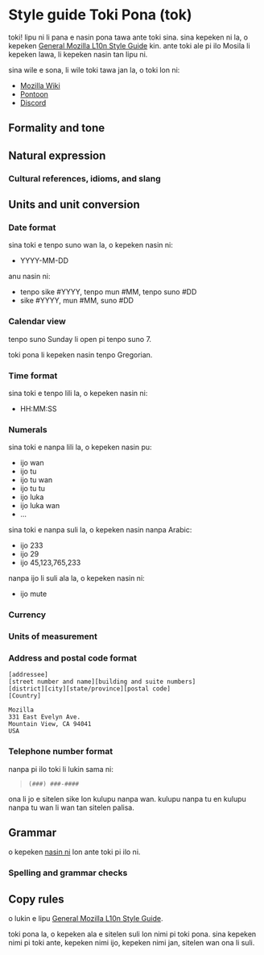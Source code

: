 # Style guide Toki Pona (tok)

toki! lipu ni li pana e nasin pona tawa ante toki sina. sina kepeken ni la, o
kepeken [General Mozilla L10n Style Guide](../mozilla_general/) kin.
ante toki ale pi ilo Mosila li kepeken lawa, li kepeken nasin tan lipu ni.

sina wile e sona, li wile toki tawa jan la, o toki lon ni:

* [Mozilla Wiki](https://wiki.mozilla.org/L10n:Teams:tok)
* [Pontoon](https://pontoon.mozilla.org/tok/)
* [Discord](https://discord.gg/Ta2pvBeuRY)

## Formality and tone

## Natural expression

### Cultural references, idioms, and slang

## Units and unit conversion

### Date format

sina toki e tenpo suno wan la, o kepeken nasin ni:

* YYYY-MM-DD

anu nasin ni:

* tenpo sike #YYYY, tenpo mun #MM, tenpo suno #DD
* sike #YYYY, mun #MM, suno #DD

### Calendar view

tenpo suno Sunday li open pi tenpo suno 7.

toki pona li kepeken nasin tenpo Gregorian.

### Time format

sina toki e tenpo lili la, o kepeken nasin ni:

* HH:MM:SS

### Numerals

sina toki e nanpa lili la, o kepeken nasin pu:

* ijo wan
* ijo tu
* ijo tu wan
* ijo tu tu
* ijo luka
* ijo luka wan
* ...

sina toki e nanpa suli la, o kepeken nasin nanpa Arabic:

* ijo 233
* ijo 29
* ijo 45,123,765,233

nanpa ijo li suli ala la, o kepeken nasin ni:

* ijo mute

### Currency

### Units of measurement

### Address and postal code format

    [addressee]
    [street number and name][building and suite numbers]
    [district][city][state/province][postal code]
    [Country]

    Mozilla
    331 East Evelyn Ave.
    Mountain View, CA 94041
    USA

### Telephone number format

nanpa pi ilo toki li lukin sama ni:

> `(###) ###-####`

ona li jo e sitelen sike lon kulupu nanpa wan. kulupu nanpa tu en kulupu nanpa
tu wan li wan tan sitelen palisa.

## Grammar

o kepeken [nasin ni](https://github.com/kilipan/nasin-toki) lon ante toki pi ilo ni.

### Spelling and grammar checks

## Copy rules

o lukin e lipu [General Mozilla L10n Style Guide](../mozilla_general/).

toki pona la, o kepeken ala e sitelen suli lon nimi pi toki pona. sina kepeken
nimi pi toki ante, kepeken nimi ijo, kepeken nimi jan, sitelen wan ona li suli.
